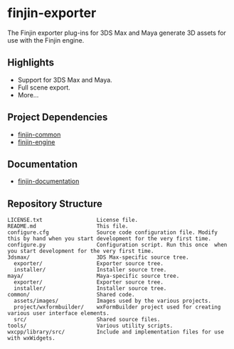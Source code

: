 # finjin-exporter
The Finjin exporter plug-ins for 3DS Max and Maya generate 3D assets for use with the Finjin engine.

## Highlights
* Support for 3DS Max and Maya.
* Full scene export.
* More...

## Project Dependencies
* [finjin-common](https://github.com/finjin/finjin-common)
* [finjin-engine](https://github.com/finjin/finjin-engine)

## Documentation
* [finjin-documentation](https://github.com/finjin/finjin-documentation)

## Repository Structure
```
LICENSE.txt                 License file.
README.md                   This file.
configure.cfg               Source code configuration file. Modify this by hand when you start development for the very first time.
configure.py                Configuration script. Run this once  when you start development for the very first time.
3dsmax/                     3DS Max-specific source tree.
  exporter/                 Exporter source tree.
  installer/                Installer source tree.
maya/                       Maya-specific source tree.
  exporter/                 Exporter source tree.
  installer/                Installer source tree.
common/                     Shared code.
  assets/images/            Images used by the various projects.
  project/wxformbuilder/    wxFormBuilder project used for creating various user interface elements.
  src/                      Shared source files.
tools/                      Various utility scripts.
wxcpp/library/src/          Include and implementation files for use with wxWidgets.
```
